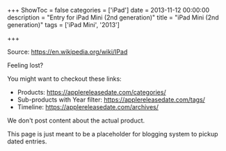 +++
ShowToc = false
categories = ['iPad']
date = 2013-11-12 00:00:00
description = "Entry for iPad Mini (2nd generation)"
title = "iPad Mini (2nd generation)"
tags = ['iPad Mini', '2013']

+++

Source: https://en.wikipedia.org/wiki/IPad

Feeling lost?

You might want to checkout these links:
- Products: https://applereleasedate.com/categories/
- Sub-products with Year filter: https://applereleasedate.com/tags/
- Timeline: https://applereleasedate.com/archives/

We don't post content about the actual product. 



This page is just meant to be a placeholder for blogging system to pickup dated entries. 


